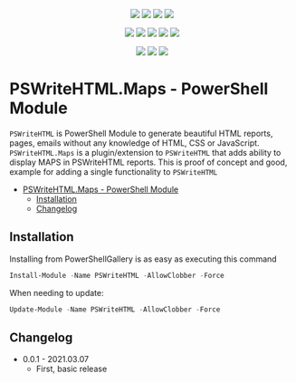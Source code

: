 ﻿<p align="center">
  <a href="https://dev.azure.com/evotecpl/PSWriteHTML.Maps/_build/latest?definitionId=3"><img src="https://dev.azure.com/evotecpl/PSWriteHTML.Maps/_apis/build/status/EvotecIT.PSWriteHTML.Maps"></a>
  <a href="https://www.powershellgallery.com/packages/PSWriteHTML.Maps"><img src="https://img.shields.io/powershellgallery/v/PSWriteHTML.Maps.svg"></a>
  <a href="https://www.powershellgallery.com/packages/PSWriteHTML.Maps"><img src="https://img.shields.io/powershellgallery/vpre/PSWriteHTML.Maps.svg?label=powershell%20gallery%20preview&colorB=yellow"></a>
  <a href="https://github.com/EvotecIT/PSWriteHTML.Maps"><img src="https://img.shields.io/github/license/EvotecIT/PSWriteHTML.Maps.svg"></a>
</p>

<p align="center">
  <a href="https://www.powershellgallery.com/packages/PSWriteHTML.Maps"><img src="https://img.shields.io/powershellgallery/p/PSWriteHTML.Maps.svg"></a>
  <a href="https://github.com/EvotecIT/PSWriteHTML.Maps"><img src="https://img.shields.io/github/languages/top/evotecit/PSWriteHTML.Maps.svg"></a>
  <a href="https://github.com/EvotecIT/PSWriteHTML.Maps"><img src="https://img.shields.io/github/languages/code-size/evotecit/PSWriteHTML.Maps.svg"></a>
  <a href="https://www.powershellgallery.com/packages/PSWriteHTML.Maps"><img src="https://img.shields.io/powershellgallery/dt/PSWriteHTML.Maps.svg"></a>
  <a href="https://www.jsdelivr.com/package/gh/evotecit/cdn"><img src="https://data.jsdelivr.com/v1/package/gh/evotecit/cdn/badge"></a>
</p>

<p align="center">
  <a href="https://twitter.com/PrzemyslawKlys"><img src="https://img.shields.io/twitter/follow/PrzemyslawKlys.svg?label=Twitter%20%40PrzemyslawKlys&style=social"></a>
  <a href="https://evotec.xyz/hub"><img src="https://img.shields.io/badge/Blog-evotec.xyz-2A6496.svg"></a>
  <a href="https://www.linkedin.com/in/pklys"><img src="https://img.shields.io/badge/LinkedIn-pklys-0077B5.svg?logo=LinkedIn"></a>
</p>

# PSWriteHTML.Maps - PowerShell Module

`PSWriteHTML` is PowerShell Module to generate beautiful HTML reports, pages, emails without any knowledge of HTML, CSS or JavaScript.
`PSWriteHTML.Maps` is a plugin/extension to `PSWriteHTML` that adds ability to display MAPS in PSWriteHTML reports.
This is proof of concept and good, example for adding a single functionality to `PSWriteHTML`

- [PSWriteHTML.Maps - PowerShell Module](#pswritehtmlmaps---powershell-module)
  - [Installation](#installation)
  - [Changelog](#changelog)

## Installation

Installing from PowerShellGallery is as easy as executing this command

```powershell
Install-Module -Name PSWriteHTML -AllowClobber -Force
```

When needing to update:

```powershell
Update-Module -Name PSWriteHTML -AllowClobber -Force
```

## Changelog

- 0.0.1 - 2021.03.07
  - First, basic release
